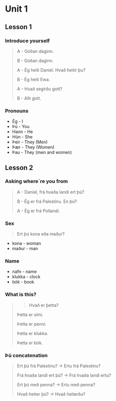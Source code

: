 # Unit 1
## Lesson 1
### Introduce yourself

>A - Góðan daginn.
>
>B - Góðan daginn.
>
>A - Ég heiti Daniel. Hvað heitir þu?
>
>B - Ég heiti Ewa.
>
>A - Hvað segirðu gott?
>
>B - Allt gott.

### Pronouns

- Ég - I
- Þú - You
- Hann - He
- Hún - She
- Þeir - They (Men)
- Þær - They (Women)
- Þau - They (men and women)

## Lesson 2
### Asking where´re you from

> A - Daniel, frá hvaða landi ert þú?
>
> B - Ég er frá Palestínu. En þú?
>
> A - Èg er frá Pollandi.

### Sex

> Ert þú kona eða maður?

- kona - woman
- maður - man

### Name

- nafn - name
- klukka - clock
- bók - book

### What is this?

>> Hvað er þetta?
>
> Þetta er sími.
>
> Þetta er penni.
>
> Þetta er klukka.
>
> Þetta er bók.

### Þú concatenation

> Ert þú frá Palestínu? -> Ertu frá Palestínu?
>
> Frá hvaða landi ert þú? -> Frá hvaða landi ertu?
>
> Ert þú með penna? -> Ertu með penna?
>
> Hvað heiter þú? -> Hvað heiterðu?
